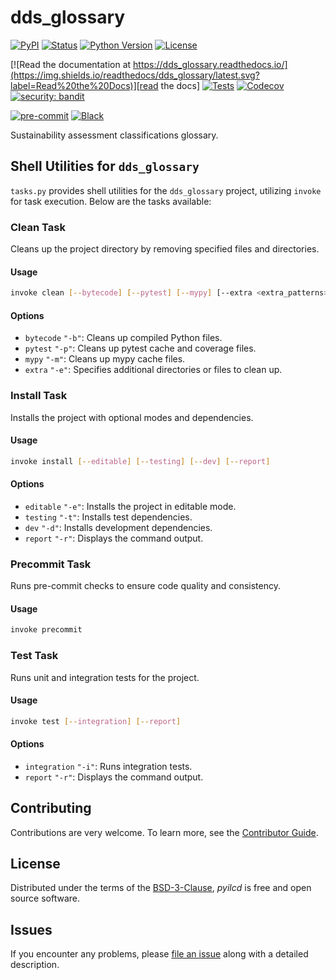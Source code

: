# dds_glossary

[![PyPI](https://img.shields.io/pypi/v/dds_glossary.svg)][pypi status]
[![Status](https://img.shields.io/pypi/status/dds_glossary.svg)][pypi status]
[![Python Version](https://img.shields.io/pypi/pyversions/dds_glossary)][pypi status]
[![License](https://img.shields.io/pypi/l/dds_glossary)][license]

[![Read the documentation at https://dds_glossary.readthedocs.io/](https://img.shields.io/readthedocs/dds_glossary/latest.svg?label=Read%20the%20Docs)][read the docs]
[![Tests](https://github.com/Depart-de-Sentier/dds_glossary/actions/workflows/python-test.yml/badge.svg)][tests]
[![Codecov](https://codecov.io/gh/Depart-de-Sentier/dds_glossary/branch/main/graph/badge.svg)][codecov]
[![security: bandit](https://img.shields.io/badge/security-bandit-yellow.svg)][security_bandit]

[![pre-commit](https://img.shields.io/badge/pre--commit-enabled-brightgreen?logo=pre-commit&logoColor=white)][pre-commit]
[![Black](https://img.shields.io/badge/code%20style-black-000000.svg)][black]

[pypi status]: https://pypi.org/project/dds_glossary/
[read the docs]: https://dds_glossary.readthedocs.io/
[tests]: https://github.com/Depart-de-Sentier/dds_glossary/actions?workflow=Tests
[codecov]: https://app.codecov.io/gh/Depart-de-Sentier/dds_glossary
[security_bandit]: https://github.com/PyCQA/bandit
[pre-commit]: https://github.com/pre-commit/pre-commit
[black]: https://github.com/psf/black

Sustainability assessment classifications glossary.

## Shell Utilities for `dds_glossary`

`tasks.py` provides shell utilities for the `dds_glossary` project, utilizing `invoke` for task execution. Below are the tasks available:

### Clean Task
Cleans up the project directory by removing specified files and directories.

#### Usage
```sh
invoke clean [--bytecode] [--pytest] [--mypy] [--extra <extra_patterns>]
```

#### Options
- `bytecode` `"-b"`: Cleans up compiled Python files.
- `pytest` `"-p"`: Cleans up pytest cache and coverage files.
- `mypy` `"-m"`: Cleans up mypy cache files.
- `extra` `"-e"`: Specifies additional directories or files to clean up.

### Install Task
Installs the project with optional modes and dependencies.

#### Usage
```sh
invoke install [--editable] [--testing] [--dev] [--report]
```

#### Options
- `editable` `"-e"`: Installs the project in editable mode.
- `testing` `"-t"`: Installs test dependencies.
- `dev` `"-d"`: Installs development dependencies.
- `report` `"-r"`: Displays the command output.

### Precommit Task
Runs pre-commit checks to ensure code quality and consistency.

#### Usage
```sh
invoke precommit
```

### Test Task
Runs unit and integration tests for the project.

#### Usage
```sh
invoke test [--integration] [--report]
```

#### Options
- `integration` `"-i"`: Runs integration tests.
- `report` `"-r"`: Displays the command output.

## Contributing

Contributions are very welcome.
To learn more, see the [Contributor Guide][Contributor Guide].

## License

Distributed under the terms of the [BSD-3-Clause][License],
_pyilcd_ is free and open source software.

## Issues

If you encounter any problems,
please [file an issue][Issue Tracker] along with a detailed description.


<!-- github-only -->

[command-line reference]: https://dds_glossary.readthedocs.io/en/latest/usage.html
[License]: https://github.com/Depart-de-Sentier/dds_glossary/blob/main/LICENSE
[Contributor Guide]: https://github.com/Depart-de-Sentier/dds_glossary/blob/main/CONTRIBUTING.md
[Issue Tracker]: https://github.com/Depart-de-Sentier/dds_glossary/issues
